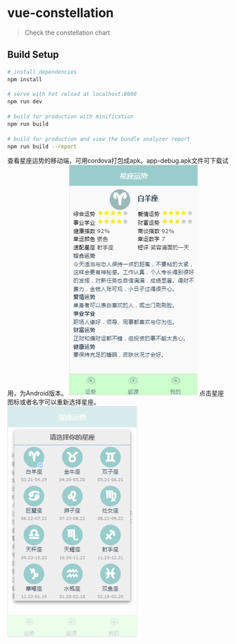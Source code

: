 # vue-constellation

> Check the constellation chart

## Build Setup

``` bash
# install dependencies
npm install

# serve with hot reload at localhost:8080
npm run dev

# build for production with minification
npm run build

# build for production and view the bundle analyzer report
npm run build --report
```
查看星座运势的移动端，可用cordova打包成apk。app-debug.apk文件可下载试用，为Android版本。
![图片1](https://github.com/chenguini/vue-constellation/blob/master/pic1.png)
点击星座图标或者名字可以重新选择星座。
![图片2](https://github.com/chenguini/vue-constellation/blob/master/pic2.png)

